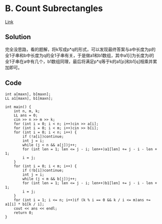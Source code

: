 # B. Count Subrectangles

[Link](https://codeforces.com/problemset/problem/1323/B)

## Solution

完全没思路，看的题解，将k写成p*q的形式，可以发现最终答案与a中长度为p的全1子串和b中长度为q的全1子串有关，于是做a1和b1数组，其中a1[i]为长度为i的全1子串在a中有几个，b1数组同理，最后将满足p\*q等于k的a1[p]和b1[q]相乘并累加即可。

## Code

    int a[maxn], b[maxn];
    LL a1[maxn], b1[maxn];

    int main() {
        int n, m, k;
        LL ans = 0;
        cin >> n >> m >> k;
        for (int i = 0; i < n; i++)cin >> a[i];
        for (int i = 0; i < m; i++)cin >> b[i];
        for (int i = 0; i < n; i++) {
            if (!a[i])continue;
            int j = i;
            while (j < n && a[j])j++;
            for (int len = 1; len <= j - i; len++)a1[len] += j - i - len + 1;
            i = j;
        }
        for (int i = 0; i < m; i++) {
            if (!b[i])continue;
            int j = i;
            while (j < m && b[j])j++;
            for (int len = 1; len <= j - i; len++)b1[len] += j - i - len + 1;
            i = j;
        }
        for (int i = 1; i <= n; i++)if (k % i == 0 && k / i <= m)ans += a1[i] * b1[k / i];
        cout << ans << endl;
        return 0;
    }
